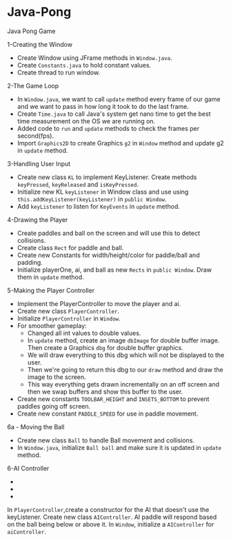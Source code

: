 # Java-Pong
Java Pong Game

1-Creating the Window
<ul>
    <li>Create Window using JFrame methods in <code>Window.java</code>.</li>
    <li>Create <code>Constants.java</code> to hold constant values.</li>
    <li>Create thread to run window.</li>
</ul>

2-The Game Loop
<ul>
    <li>In <code>Window.java</code>, we want to call <code>update</code> method every frame of our game and we want to pass in how long it took to do the last frame.</li>
    <li>Create <code>Time.java</code> to call Java's system get nano time to get the best time measurement on the OS we are running on.</li>
    <li>Added code to <code>run</code> and <code>update</code> methods to check the frames per second(fps).</li>
    <li>Import <code>Graphics2D</code> to create Graphics <code>g2</code> in <code>Window</code> method and update g2 in <code>update</code> method.</li>
</ul>

3-Handling User Input
<ul>
    <li>Create new class <code>KL</code> to implement KeyListener. Create methods <code>keyPressed</code>, <code>keyReleased</code> and <code>isKeyPressed</code>.</li>
    <li>Initialize new KL <code>keyListener</code> in Window class and use using <code>this.addKeyListener(keyListener)</code> in <code>public Window</code>.</li>
    <li>Add <code>keyListener</code> to listen for <code>KeyEvents</code> in <code>update</code> method.</li>
</ul>

4-Drawing the Player
<ul>
    <li>Create paddles and ball on the screen and will use this to detect collisions.</li>
    <li>Create class <code>Rect</code> for paddle and ball.</li>
    <li>Create new Constants for width/height/color for paddle/ball and padding.</li>
    <li>Initialize playerOne, ai, and ball as new <code>Rects</code> in <code>public Window</code>. Draw them in <code>update</code> method.</li>
</ul>

5-Making the Player Controller
<ul>
    <li>Implement the PlayerController to move the player and ai.</li>
    <li>Create new class <code>PlayerController</code>.</li>
    <li>Initialize <code>PlayerController</code> in <code>Window</code>.</li>
    <li>For smoother gameplay:
        <ul>
            <li>Changed all int values to double values.</li>
            <li>In <code>update</code> method, create an image <code>dbImage</code> for double buffer image. Then create a Graphics <code>dbg</code> for double buffer graphics.</li>
            <li>We will draw everything to this dbg which will not be displayed to the user.</li>
            <li>Then we're going to return this dbg to our <code>draw</code> method and draw the image to the screen. </li>
            <li>This way everything gets drawn incrementally on an off screen and then we swap buffers and show this buffer to the user.</li>
        </ul>
    </li>
    <li>Create new constants <code>TOOLBAR_HEIGHT</code> and <code>INSETS_BOTTOM</code> to prevent paddles going off screen. </li>
    <li>Create new constant <code>PADDLE_SPEED</code> for use in paddle movement.</li>
</ul>

6a - Moving the Ball
<ul>
    <li>Create new class <code>Ball</code> to handle Ball movement and collisions.</li>
    <li>In <code>Window.java</code>, initialize <code>Ball ball</code> and make sure it is updated in <code>update</code> method.</li>
</ul>



6-AI Controller
<ul>
    <li></li>
    <li></li>
    <li></li>
</ul>

In <code>PlayerController</code>,create a constructor for the AI that doesn't use the keyListener.
Create new class <code>AIController</code>. AI paddle will respond based on the ball being below or above it.
In <code>Window</code>, initialize a <code>AIController</code> for <code>aiController</code>.


